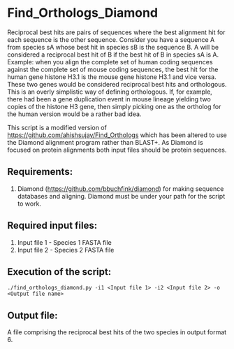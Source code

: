 # Find_Orthologs_Diamond
Reciprocal best hits are pairs of sequences where the best alignment hit for each sequence is the other sequence.
Consider you have a sequence A from species sA whose best hit in species sB is the sequence B. A will be considered a reciprocal best hit of B if the best hit of B in species sA is A. <br/>
Example: when you align the complete set of human coding sequences against the complete set of mouse coding sequences, the best hit for the human gene histone H3.1 is the mouse gene histone H3.1 and vice versa. These two genes would be considered reciprocal best hits and orthologous. This is an overly simplistic way of defining orthologous. If, for example, there had been a gene duplication event in mouse lineage yielding two copies of the histone H3 gene, then simply picking one as the ortholog for the human version would be a rather bad idea.

This script is a modified version of https://github.com/ahishsujay/Find_Orthologs which has been altered to use the Diamond alignment program rather than BLAST+. As Diamond is focused on protein alignments both input files should be protein sequences.

## Requirements:
1. Diamond (https://github.com/bbuchfink/diamond) for making sequence databases and aligning. Diamond must be under your path for the script to work.

## Required input files:
1. Input file 1 - Species 1 FASTA file
2. Input file 2 - Species 2 FASTA file

## Execution of the script:
`./find_orthologs_diamond.py -i1 <Input file 1> -i2 <Input file 2> -o <Output file name>`

## Output file:
A file comprising the reciprocal best hits of the two species in output format 6. 
